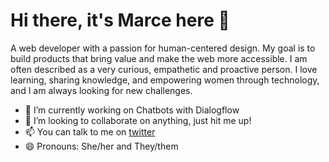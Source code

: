 # Hi there, it's Marce here 👋

A web developer with a passion for human-centered design. My goal is to build products that bring value and make the web more accessible.  I am often described as a very curious, empathetic and proactive person. I love learning, sharing knowledge, and empowering women through technology, and I am always looking for new challenges.

- 🔭 I’m currently working on Chatbots with Dialogflow 
- 👯 I’m looking to collaborate on anything, just hit me up!
- 📫 You can talk to me on [twitter](twitter.com/marcelimxo)
- 😄 Pronouns: She/her and They/them

<!--
**marcelimxo/marcelimxo** is a ✨ _special_ ✨ repository because its `README.md` (this file) appears on your GitHub profile.

Here are some ideas to get you started:

- 🌱 I’m currently learning ...

- 🤔 I’m looking for help with ...
- 💬 Ask me about ...


- ⚡ Fun fact: ...
-->
